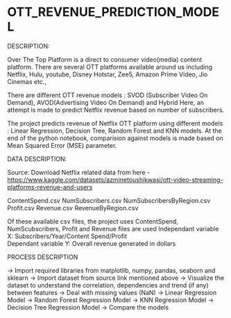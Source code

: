 # OTT_REVENUE_PREDICTION_MODEL

DESCRIPTION: 

Over The Top Platform is a direct to consumer video(media) content platform. There are several OTT platforms available around us including Netflix, Hulu, youtube, Disney Hotstar, Zee5, Amazon Prime Video, Jio Cinemas etc.,

There are different OTT revenue models : SVOD (Subscriber Video On Demand), AVOD(Advertising Video On Demand) and Hybrid
Here, an attempt is made to predict Netflix revenue based on number of subscribers.

The project predicts revenue of Netflix OTT platform using different models : Linear Regression, Decision Tree, Random Forest and KNN models.
At the end of the python notebook, comparision against models is made based on Mean Squared Error (MSE) parameter.

DATA DESCRIPTION:

Source: Download Netflix related data from here - https://www.kaggle.com/datasets/azminetoushikwasi/ott-video-streaming-platforms-revenue-and-users 

ContentSpend.csv
NumSubscribers.csv
NumSubscribersByRegion.csv
Profit.csv
Revenue.csv
RevenueByRegion.csv

Of these available csv files, the project uses ContentSpend, NumScubscribers, Profit and Revenue files are used
Independant variable X: Subscribers/Year/Content Spend/Profit  
Dependant variable Y: Overall revenue generated in dollars

PROCESS DESCRIPTION

-> Import required libraries from matplotlib, numpy, pandas, seaborn and sklearn
-> Import dataset from source link mentioned above
-> Visualize the dataset to understand the correlation, dependencies and trend (if any) between features
-> Deal with missing values (NaN)
-> Linear Regression Model
-> Random Forest Regression Model
-> KNN Regression Model
-> Decision Tree Regression Model
-> Compare the models

